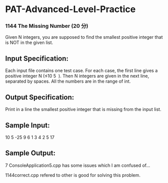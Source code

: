 # PAT-Advanced-Level-Practice
### 1144 The Missing Number (20 分)
Given N integers, you are supposed to find the smallest positive integer that is NOT in the given list.
## Input Specification:
Each input file contains one test case. For each case, the first line gives a positive integer N (≤10
​5
​​ ). Then N integers are given in the next line, separated by spaces. All the numbers are in the range of int.
## Output Specification:
Print in a line the smallest positive integer that is missing from the input list.
## Sample Input:
  10
  5 -25 9 6 1 3 4 2 5 17
## Sample Output:
  7
ConsoleApplication5.cpp has some issues which I am confused of...

1144correct.cpp refered to other is good for solving this problem.
